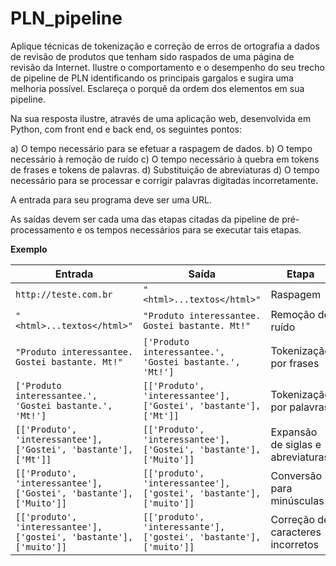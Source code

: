 # PLN_pipeline

Aplique técnicas de tokenização e correção de erros de ortografia a dados de revisão de
produtos que tenham sido raspados de uma página de revisão da Internet. Ilustre o
comportamento e o desempenho do seu trecho de pipeline de PLN identificando os principais
gargalos e sugira uma melhoria possível. Esclareça o porquê da ordem dos elementos em sua
pipeline.

Na sua resposta ilustre, através de uma aplicação web, desenvolvida em Python, com front end
e back end, os seguintes pontos:

a) O tempo necessário para se efetuar a raspagem de dados.
b) O tempo necessário à remoção de ruído
c) O tempo necessário à quebra em tokens de frases e tokens de palavras.
d) Substituição de abreviaturas
d) O tempo necessário para se processar e corrigir palavras digitadas incorretamente.

A entrada para seu programa deve ser uma URL.

As saídas devem ser cada uma das etapas citadas da pipeline de pré-processamento e os tempos
necessários para se executar tais etapas.

**Exemplo**


| Entrada | Saída | Etapa | Tempo  |
| ------- | ----- | ----- | ------ |
| `http://teste.com.br`                                                                     | `"<html>...textos</html>"`                                                                   | Raspagem                       | 5ms    |
| `"<html>...textos</html>"`                                                                | `"Produto interessantee. Gostei bastante. Mt!"`                                               | Remoção de ruído                | 1ms    |
| `"Produto interessantee. Gostei bastante. Mt!"`                                           | `['Produto interessantee.', 'Gostei bastante.', 'Mt!']`                                       | Tokenização por frases          | 2ms    |
| `['Produto interessantee.', 'Gostei bastante.', 'Mt!']`                                   | `[['Produto', 'interessantee'], ['Gostei', 'bastante'], ['Mt']]`                              | Tokenização por palavras        | 2.5ms  |
| `[['Produto', 'interessantee'], ['Gostei', 'bastante'], ['Mt']]`                          | `[['Produto', 'interessantee'], ['Gostei', 'bastante'], ['Muito']]`                           | Expansão de siglas e abreviaturas| 1ms    |
| `[['Produto', 'interessantee'], ['Gostei', 'bastante'], ['Muito']]`                       | `[['produto', 'interessantee'], ['gostei', 'bastante'], ['muito']]`                           | Conversão para minúsculas       | 3ms    |
| `[['produto', 'interessantee'], ['gostei', 'bastante'], ['muito']]`                       | `[['produto', 'interessante'], ['gostei', 'bastante'], ['muito']]`                            | Correção de caracteres incorretos| 2.3ms  |
